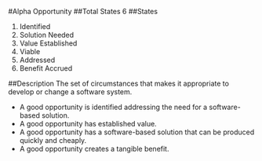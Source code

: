 #Alpha
Opportunity
##Total States
6
##States

1. Identified	
2. Solution Needed	
3. Value Established	
4. Viable	
6. Addressed	
6. Benefit Accrued

##Description
The set of circumstances that makes it appropriate to develop or change a software system.
- A good opportunity is identified addressing the need for a software-based solution.
- A good opportunity has established value.
- A good opportunity has a software-based solution that can be produced quickly and cheaply.
- A good opportunity creates a tangible benefit.



